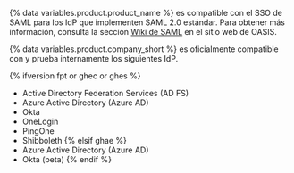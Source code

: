 {% data variables.product.product_name %} es compatible con el SSO de SAML para los IdP que implementen SAML 2.0 estándar. Para obtener más información, consulta la sección [Wiki de SAML](https://wiki.oasis-open.org/security) en el sitio web de OASIS.

{% data variables.product.company_short %} es oficialmente compatible con y prueba internamente los siguientes IdP.

{% ifversion fpt or ghec or ghes %}
- Active Directory Federation Services (AD FS)
- Azure Active Directory (Azure AD)
- Okta
- OneLogin
- PingOne
- Shibboleth
{% elsif ghae %}
- Azure Active Directory (Azure AD)
- Okta (beta)
{% endif %}
